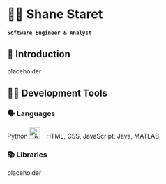 <!--
**shane-staret/shane-staret** is a ✨ _special_ ✨ repository because its `README.md` (this file) appears on your GitHub profile.
-->

#  🚣‍♀️ Shane Staret
**`Software Engineer & Analyst`**

## 👋 Introduction
placeholder

## 🧑‍💻 Development Tools
### 🗣️ Languages
Python
<img alt="<Python-Logo>" width="25px" style="padding-right:10px;" src="https://cdn.jsdelivr.net/gh/devicons/devicon@latest/icons/python/python-original.svg"/>
HTML, CSS, JavaScript, Java, MATLAB

### 📚 Libraries
placeholder
